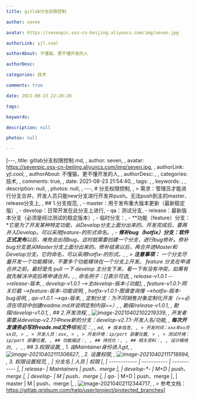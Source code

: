 ```yaml
---
title: gitlab分支权限控制

author: seven

avatar: https://sevenpic.oss-cn-beijing.aliyuncs.com/img/seven.jpg

authorLink: yjl.cool

authorAbout: 不懂猫，更不懂开发的人

authorDesc: 

categories: 技术

comments: true

date: 2021-08-23 22:20:28

tags: 

keywords: 

description: null

photos: null

---
```

[---, title: gitlab分支权限控制.md, , author: seven, , avatar: https://sevenpic.oss-cn-beijing.aliyuncs.com/img/seven.jpg, , authorLink: yjl.cool, , authorAbout: 不懂猫，更不懂开发的人, , authorDesc: , , categories: 技术, , comments: true, , date: 2021-08-23 21:54:40, , tags: , , keywords: , , description: null, , photos: null, , ---, # 分支权限控制, , > 需求：管理员才能进行分支合并，开发人员只能new分支进行开发并push。无法push到主的master、release分支上, , ## 1.分支规范, , - master：用于发布重大版本更新（最新稳定版）, - develop：日常开发在此分支上进行, - qa：测试分支, - release：最新版本分支（必须是经过测试的稳定版本）, - 临时分支：,   - **功能（feature）分支：**它是为了开发某种特定功能，从Develop分支上面分出来的。开发完成后，要再并入Develop。可以采用feature-*的形式命名。*,   - **修补bug（hotfix）分支：**软件**正式发布**以后，难免会出现bug。这时就需要创建一个分支，进行bug修补。修补bug分支是从Master分支上面分出来的。修补结束以后，再合并进Master和Develop分支。它的命名，可以采用hotfix-***的形式。, , > **注意事项：** 一个分支尽量开发一个功能模块，不要多个功能模块在一个分支上开发。 feature 分支在申请合并之前，最好是先 pull 一下 develop 主分支下来，看一下有没有冲突，如果有就先解决冲突后再申请合并。, , 命名例子：[]表示可选, , release-v1.0.1	-->release-版本, , develop-v1.0.1	-->主develop-版本-[功能], , feature-v1.0.1-网关拦截	-->feature-版本-功能说明, , hotfix-v1.0.1-图谱查询慢	-->hotfix-版本-bug说明, , qa-v1.0.1	-->qa-版本, , 定制分支：为不同销售对象定制化开发（==必须在项目中创建readme.md并说明定制内容==）, , 勘探/release-v1.0.1, , 勘探/develop-v1.0.1, , ## 2.开发流程, , ![image-20210402102219339](https://sevenpic.oss-cn-beijing.aliyuncs.com/img/分支开发流程.png), , 开发者需要从develop-v2.7.1中new新的分支：develop-v2.7.1-开发人名/功能, , **每次开发请务必写好reade.md文件**模板见：, , ```md, # 版本信息, , > 开发时间：xxx年xx月xx日, > , > 开发人员：xxx, > , > 开发环境：ip/port 部署位置, > , > 测试环境：ip/port 部署位置, , ## 功能描述：, , ## 待优化：, , ## 相关资料：, , 设计稿啥的, , ```, , ## 3.权限设置, , 1. 由Maintainer身份进入git, ,    ![image-20210402111306627](https://sevenpic.oss-cn-beijing.aliyuncs.com/img/image-20210402111306627.png), , 2. 设置权限, ,    ![image-20210402111718994](https://sevenpic.oss-cn-beijing.aliyuncs.com/img/image-20210402111718994.png), , 3. 权限设置规范, ,    | 分支名       | 人员        | 权限        |,    | ------------ | ----------- | ----------- |,    | release-*    | Maintainers | push、merge |,    | develop-\*-* | M+D         | push、merge |,    | develop-*    | M           | push、merge |,    | qa-*         | M+D         | push、merge |,    | master       | M           | push、merge |, ,    ![image-20210402112344717](https://sevenpic.oss-cn-beijing.aliyuncs.com/img/image-20210402112344717.png), ,    > 参考文档：https://gitlab.gridsum.com/help/user/project/protected_branches]